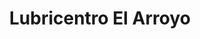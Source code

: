 ---
title: "Lubricentro El Arroyo"
url: /alajuela/lubricentro-el-arroyo/
shop: reparación de automóviles
---